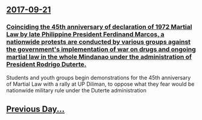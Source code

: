 ## [2017-09-21](/news/2017/09/21/index.md)

### [Coinciding the 45th anniversary of declaration of 1972 Martial Law by late Philippine President Ferdinand Marcos, a nationwide protests are conducted by various groups against the government's implementation of war on drugs and ongoing martial law in the whole Mindanao under the administration of President Rodrigo Duterte. ](/news/2017/09/21/coinciding-the-45th-anniversary-of-declaration-of-1972-martial-law-by-late-philippine-president-ferdinand-marcos-a-nationwide-protests-are.md)
Students and youth groups begin demonstrations for the 45th anniversary of Martial Law with a rally at UP Diliman, to oppose what they fear would be nationwide military rule under the Duterte administration

## [Previous Day...](/news/2017/09/20/index.md)

